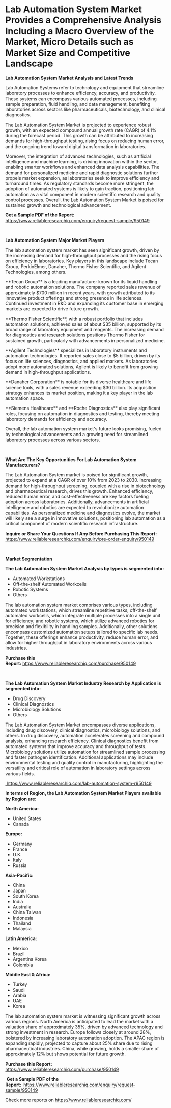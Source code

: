 <p><h1>Lab Automation System Market Provides a Comprehensive Analysis Including a Macro Overview of the Market, Micro Details such as Market Size and Competitive Landscape</h1></p><p><strong>Lab Automation System Market Analysis and Latest Trends</strong></p>
<p><p>Lab Automation Systems refer to technology and equipment that streamline laboratory processes to enhance efficiency, accuracy, and productivity. These systems can encompass various automated processes, including sample preparation, fluid handling, and data management, benefiting laboratories across sectors like pharmaceuticals, biotechnology, and clinical diagnostics. </p><p>The Lab Automation System Market is projected to experience robust growth, with an expected compound annual growth rate (CAGR) of 4.1% during the forecast period. This growth can be attributed to increasing demands for high-throughput testing, rising focus on reducing human error, and the ongoing trend toward digital transformation in laboratories. </p><p>Moreover, the integration of advanced technologies, such as artificial intelligence and machine learning, is driving innovation within the sector, enabling smarter workflows and enhanced data analysis capabilities. The demand for personalized medicine and rapid diagnostic solutions further propels market expansion, as laboratories seek to improve efficiency and turnaround times. As regulatory standards become more stringent, the adoption of automated systems is likely to gain traction, positioning lab automation as a vital component in modern scientific research and quality control processes. Overall, the Lab Automation System Market is poised for sustained growth and technological advancement.</p></p>
<p><strong>Get a Sample PDF of the Report:&nbsp;</strong> <a href="https://www.reliableresearchiq.com/enquiry/request-sample/950149?utm_campaign=2802&utm_medium=2&utm_source=Github&utm_content=ia&utm_term=05032025&utm_id=lab-automation-system">https://www.reliableresearchiq.com/enquiry/request-sample/950149</a></p>
<p>&nbsp;</p>
<p><strong>Lab Automation System Major Market Players</strong></p>
<p><p>The lab automation system market has seen significant growth, driven by the increasing demand for high-throughput processes and the rising focus on efficiency in laboratories. Key players in this landscape include Tecan Group, PerkinElmer, Danaher, Thermo Fisher Scientific, and Agilent Technologies, among others.</p><p>**Tecan Group** is a leading manufacturer known for its liquid handling and robotic automation solutions. The company reported sales revenue of approximately $700 million in recent years, with growth attributed to its innovative product offerings and strong presence in life sciences. Continued investment in R&D and expanding its customer base in emerging markets are expected to drive future growth.</p><p>**Thermo Fisher Scientific**, with a robust portfolio that includes automation solutions, achieved sales of about $35 billion, supported by its broad range of laboratory equipment and reagents. The increasing demand for diagnostics and research solutions positions Thermo Fisher for sustained growth, particularly with advancements in personalized medicine.</p><p>**Agilent Technologies** specializes in laboratory instruments and automation technologies. It reported sales close to $5 billion, driven by its focus on life sciences, diagnostics, and applied markets. As laboratories adopt more automated solutions, Agilent is likely to benefit from growing demand in high-throughput applications.</p><p>**Danaher Corporation** is notable for its diverse healthcare and life science tools, with a sales revenue exceeding $30 billion. Its acquisition strategy enhances its market position, making it a key player in the lab automation space.</p><p>**Siemens Healthcare** and **Roche Diagnostics** also play significant roles, focusing on automation in diagnostics and testing, thereby meeting laboratory demands for efficiency and accuracy.</p><p>Overall, the lab automation system market's future looks promising, fueled by technological advancements and a growing need for streamlined laboratory processes across various sectors.</p></p>
<p>&nbsp;</p>
<p><strong>What Are The Key Opportunities For Lab Automation System Manufacturers?</strong></p>
<p><p>The Lab Automation System market is poised for significant growth, projected to expand at a CAGR of over 10% from 2023 to 2030. Increasing demand for high-throughput screening, coupled with a rise in biotechnology and pharmaceutical research, drives this growth. Enhanced efficiency, reduced human error, and cost-effectiveness are key factors fueling adoption across laboratories. Additionally, advancements in artificial intelligence and robotics are expected to revolutionize automation capabilities. As personalized medicine and diagnostics evolve, the market will likely see a surge in innovative solutions, positioning lab automation as a critical component of modern scientific research infrastructure.</p></p>
<p><strong>Inquire or Share Your Questions If Any Before Purchasing This Report:</strong> <a href="https://www.reliableresearchiq.com/enquiry/pre-order-enquiry/950149?utm_campaign=2802&utm_medium=2&utm_source=Github&utm_content=ia&utm_term=05032025&utm_id=lab-automation-system">https://www.reliableresearchiq.com/enquiry/pre-order-enquiry/950149</a></p>
<p>&nbsp;</p>
<p><strong>Market Segmentation</strong></p>
<p><strong>The Lab Automation System Market Analysis by types is segmented into:</strong></p>
<p><ul><li>Automated Workstations</li><li>Off-the-shelf Automated Workcells</li><li>Robotic Systems</li><li>Others</li></ul></p>
<p><p>The lab automation system market comprises various types, including automated workstations, which streamline repetitive tasks; off-the-shelf automated workcells, which integrate multiple processes into a single unit for efficiency; and robotic systems, which utilize advanced robotics for precision and flexibility in handling samples. Additionally, other solutions encompass customized automation setups tailored to specific lab needs. Together, these offerings enhance productivity, reduce human error, and allow for higher throughput in laboratory environments across various industries.</p></p>
<p><strong>Purchase this Report:&nbsp;</strong><a href="https://www.reliableresearchiq.com/purchase/950149?utm_campaign=2802&utm_medium=2&utm_source=Github&utm_content=ia&utm_term=05032025&utm_id=lab-automation-system">https://www.reliableresearchiq.com/purchase/950149</a></p>
<p>&nbsp;</p>
<p><strong>The Lab Automation System Market Industry Research by Application is segmented into:</strong></p>
<p><ul><li>Drug Discovery</li><li>Clinical Diagnostics</li><li>Microbiology Solutions</li><li>Others</li></ul></p>
<p><p>The Lab Automation System Market encompasses diverse applications, including drug discovery, clinical diagnostics, microbiology solutions, and others. In drug discovery, automation accelerates screening and compound analysis, enhancing research efficiency. Clinical diagnostics benefit from automated systems that improve accuracy and throughput of tests. Microbiology solutions utilize automation for streamlined sample processing and faster pathogen identification. Additional applications may include environmental testing and quality control in manufacturing, highlighting the versatility and critical role of automation in laboratory settings across various fields.</p></p>
<p><a href="https://www.reliableresearchiq.com/lab-automation-system-r950149?utm_campaign=2802&utm_medium=2&utm_source=Github&utm_content=ia&utm_term=05032025&utm_id=lab-automation-system">&nbsp;https://www.reliableresearchiq.com/lab-automation-system-r950149</a></p>
<p><strong>In terms of Region, the Lab Automation System Market Players available by Region are:</strong></p>
<p>
    <p> <strong> North America: </strong>
        <ul>
            <li>United States</li>
            <li>Canada</li>
        </ul>
        </p> 
    <p> <strong> Europe: </strong>
        <ul>
            <li>Germany</li>
            <li>France</li>
            <li>U.K.</li>
            <li>Italy</li>
            <li>Russia</li>
        </ul>
        </p> 
    <p> <strong> Asia-Pacific: </strong>
        <ul>
            <li>China</li>
            <li>Japan</li>
            <li>South Korea</li>
            <li>India</li>
            <li>Australia</li>
            <li>China Taiwan</li>
            <li>Indonesia</li>
            <li>Thailand</li>
            <li>Malaysia</li>
        </ul>
        </p> 
    <p> <strong> Latin America: </strong>
        <ul>
            <li>Mexico</li>
            <li>Brazil</li>
            <li>Argentina Korea</li>
            <li>Colombia</li>
        </ul>
        </p> 
    <p> <strong> Middle East & Africa: </strong>
        <ul>
            <li>Turkey</li>
            <li>Saudi</li>
            <li>Arabia</li>
            <li>UAE</li>
            <li>Korea</li>
        </ul>
    </p>
    </p>
<p><p>The lab automation system market is witnessing significant growth across various regions. North America is anticipated to lead the market with a valuation share of approximately 35%, driven by advanced technology and strong investment in research. Europe follows closely at around 28%, bolstered by increasing laboratory automation adoption. The APAC region is expanding rapidly, projected to capture about 25% share due to rising pharmaceutical industries. China, while growing, holds a smaller share of approximately 12% but shows potential for future growth.</p></p>
<p><strong>Purchase this Report: </strong><a href="https://www.reliableresearchiq.com/purchase/950149?utm_campaign=2802&utm_medium=2&utm_source=Github&utm_content=ia&utm_term=05032025&utm_id=lab-automation-system">https://www.reliableresearchiq.com/purchase/950149</a></p>
<p>&nbsp;<strong>Get a Sample PDF of the Report:&nbsp;&nbsp;</strong><a href="https://www.reliableresearchiq.com/enquiry/request-sample/950149?utm_campaign=2802&utm_medium=2&utm_source=Github&utm_content=ia&utm_term=05032025&utm_id=lab-automation-system">https://www.reliableresearchiq.com/enquiry/request-sample/950149</a></p>
<p><strong></strong></p>
<p>Check more reports on <a href="https://www.reliableresearchiq.com/?utm_campaign=2802&utm_medium=2&utm_source=Github&utm_content=ia&utm_term=05032025&utm_id=lab-automation-system">https://www.reliableresearchiq.com/</a></p>